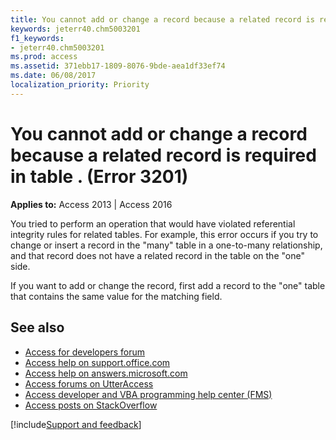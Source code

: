 ```yaml
---
title: You cannot add or change a record because a related record is required in table <name>. (Error 3201)
keywords: jeterr40.chm5003201
f1_keywords:
- jeterr40.chm5003201
ms.prod: access
ms.assetid: 371ebb17-1809-8076-9bde-aea1df33ef74
ms.date: 06/08/2017
localization_priority: Priority
---
```



# You cannot add or change a record because a related record is required in table <name>. (Error 3201)

  

**Applies to:** Access 2013 | Access 2016

You tried to perform an operation that would have violated referential integrity rules for related tables. For example, this error occurs if you try to change or insert a record in the "many" table in a one-to-many relationship, and that record does not have a related record in the table on the "one" side.

If you want to add or change the record, first add a record to the "one" table that contains the same value for the matching field.

## See also

- [Access for developers forum](https://social.msdn.microsoft.com/Forums/office/home?forum=accessdev)
- [Access help on support.office.com](https://support.office.com/search/results?query=Access)
- [Access help on answers.microsoft.com](https://answers.microsoft.com/)
- [Access forums on UtterAccess](http://www.utteraccess.com/forum/index.php?act=idx)
- [Access developer and VBA programming help center (FMS)](http://www.fmsinc.com/MicrosoftAccess/developer/)
- [Access posts on StackOverflow](https://stackoverflow.com/questions/tagged/ms-access)

[!include[Support and feedback](~/includes/feedback-boilerplate.md)]
